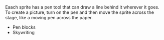 Eaach sprite has a pen tool that can draw a line behind it wherever it goes. To create a picture, turn on the pen and then move the sprite across the stage, like a moving pen across the paper.

- Pen blocks
- Skywriting
